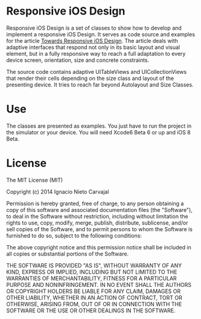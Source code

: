 # Responsive iOS Design

Responsive iOS Design is a set of classes to show how to develop and implement a responsive iOS Design. It serves as code source and examples for the article [Towards Responsive iOS Design](http://digitalleaves.com/blog/towards-responsive-ios-design-beyond-size-classes-and-auto-layout-i/). The article deals with adaptive interfaces that respond not only in its basic layout and visual element, but in a fully responsive way to reach a full adaptation to every device screen, orientation, size and concrete constraints.

[](http://digitalleaves.com/blog/wp-content/uploads/2014/09/ResponsiveTableviewsCorrect.jpg)

The source code contains adaptive UITableViews and UICollectionViews that render their cells depending on the size class and layout of the presenting device. It tries to reach far beyond Autolayout and Size Classes.

# Use

The classes are presented as examples. You just have to run the project in the simulator or your device. You will need Xcode6 Beta 6 or up and iOS 8 Beta.

# License

The MIT License (MIT)

Copyright (c) 2014 Ignacio Nieto Carvajal

Permission is hereby granted, free of charge, to any person obtaining a copy
of this software and associated documentation files (the "Software"), to deal
in the Software without restriction, including without limitation the rights
to use, copy, modify, merge, publish, distribute, sublicense, and/or sell
copies of the Software, and to permit persons to whom the Software is
furnished to do so, subject to the following conditions:

The above copyright notice and this permission notice shall be included in
all copies or substantial portions of the Software.

THE SOFTWARE IS PROVIDED "AS IS", WITHOUT WARRANTY OF ANY KIND, EXPRESS OR
IMPLIED, INCLUDING BUT NOT LIMITED TO THE WARRANTIES OF MERCHANTABILITY,
FITNESS FOR A PARTICULAR PURPOSE AND NONINFRINGEMENT. IN NO EVENT SHALL THE
AUTHORS OR COPYRIGHT HOLDERS BE LIABLE FOR ANY CLAIM, DAMAGES OR OTHER
LIABILITY, WHETHER IN AN ACTION OF CONTRACT, TORT OR OTHERWISE, ARISING FROM,
OUT OF OR IN CONNECTION WITH THE SOFTWARE OR THE USE OR OTHER DEALINGS IN
THE SOFTWARE.
